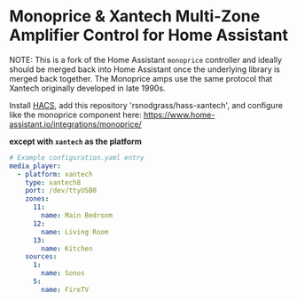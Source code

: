 # Monoprice & Xantech Multi-Zone Amplifier Control for Home Assistant

NOTE: This is a fork of the Home Assistant `monoprice` controller and ideally should
be merged back into Home Assistant once the underlying library is merged back
together. The Monoprice amps use the same protocol that Xantech originally developed
in late 1990s.

Install [HACS](https://hacs.xyz/), add this repository 'rsnodgrass/hass-xantech', and configure like the monoprice component here:
https://www.home-assistant.io/integrations/monoprice/

**except with `xantech` as the platform**

```yaml
# Example configuration.yaml entry
media_player:
  - platform: xantech
    type: xantech8
    port: /dev/ttyUSB0
    zones:
      11:
        name: Main Bedroom
      12:
        name: Living Room
      13:
        name: Kitchen
    sources:
      1:
        name: Sonos
      5:
        name: FireTV
```

